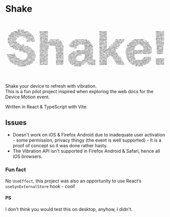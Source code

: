 # Shake

<img src='./src/assets/shake.png' style="mix-blend-mode:multiply"/>

Shake your device to refresh with vibration.<br/>
This is a fun pilot project inspired when exploring the web docs for the Device Motion event.

Written in React & TypeScript with Vite.

## Issues

- Doesn't work on iOS & Firefox Android due to inadequate user activation - some permission, privacy thingy (the event is well supported) - It is a proof of concept so it was done rather hasty.
- The Vibration API isn't supported in Firefox Android & Safari, hence all iOS browsers.

### Fun fact

No `UseEffect`, this project was also an opportunity to use React’s `useSynExternalStore` hook - cool!

#### PS

I don't think you would test this on desktop, anyhow, I didn't.
